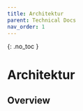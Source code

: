```yaml
---
title: Architektur
parent: Technical Docs
nav_order: 1
---
```


{: .no_toc }
# Architektur

## Overview

